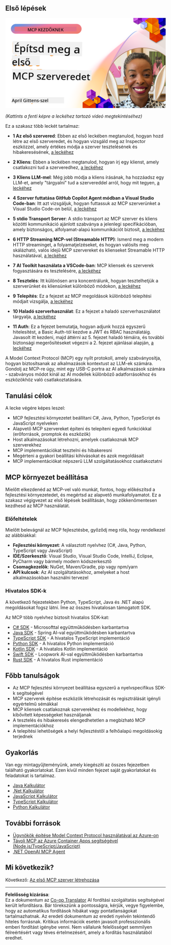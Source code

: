 <!--
CO_OP_TRANSLATOR_METADATA:
{
  "original_hash": "f400d87053221363769113c24f117248",
  "translation_date": "2025-10-06T23:50:18+00:00",
  "source_file": "03-GettingStarted/README.md",
  "language_code": "hu"
}
-->
## Első lépések  

[![Építsd meg az első MCP szerveredet](../../../translated_images/04.0ea920069efd979a0b2dad51e72c1df7ead9c57b3305796068a6cee1f0dd6674.hu.png)](https://youtu.be/sNDZO9N4m9Y)

_(Kattints a fenti képre a leckéhez tartozó videó megtekintéséhez)_

Ez a szakasz több leckét tartalmaz:

- **1 Az első szervered**: Ebben az első leckében megtanulod, hogyan hozd létre az első szerveredet, és hogyan vizsgáld meg az Inspector eszközzel, amely értékes módja a szerver tesztelésének és hibakeresésének, [a leckéhez](01-first-server/README.md)

- **2 Kliens**: Ebben a leckében megtanulod, hogyan írj egy klienst, amely csatlakozni tud a szerveredhez, [a leckéhez](02-client/README.md)

- **3 Kliens LLM-mel**: Még jobb módja a kliens írásának, ha hozzáadsz egy LLM-et, amely "tárgyalni" tud a szervereddel arról, hogy mit tegyen, [a leckéhez](03-llm-client/README.md)

- **4 Szerver futtatása GitHub Copilot Agent módban a Visual Studio Code-ban**: Itt azt vizsgáljuk, hogyan futtassuk az MCP szerverünket a Visual Studio Code-on belül, [a leckéhez](04-vscode/README.md)

- **5 stdio Transport Server**: A stdio transport az MCP szerver és kliens közötti kommunikáció ajánlott szabványa a jelenlegi specifikációban, amely biztonságos, alfolyamat-alapú kommunikációt biztosít, [a leckéhez](05-stdio-server/README.md)

- **6 HTTP Streaming MCP-vel (Streamable HTTP)**: Ismerd meg a modern HTTP streaminget, a folyamatjelzéseket, és hogyan valósíts meg skálázható, valós idejű MCP szervereket és klienseket Streamable HTTP használatával, [a leckéhez](06-http-streaming/README.md)

- **7 AI Toolkit használata a VSCode-ban**: MCP kliensek és szerverek fogyasztására és tesztelésére, [a leckéhez](07-aitk/README.md)

- **8 Tesztelés**: Itt különösen arra koncentrálunk, hogyan tesztelhetjük a szerverünket és kliensünket különböző módokon, [a leckéhez](08-testing/README.md)

- **9 Telepítés**: Ez a fejezet az MCP megoldások különböző telepítési módjait vizsgálja, [a leckéhez](09-deployment/README.md)

- **10 Haladó szerverhasználat**: Ez a fejezet a haladó szerverhasználatot tárgyalja, [a leckéhez](./10-advanced/README.md)

- **11 Auth**: Ez a fejezet bemutatja, hogyan adjunk hozzá egyszerű hitelesítést, a Basic Auth-tól kezdve a JWT és RBAC használatáig. Javasolt itt kezdeni, majd áttérni az 5. fejezet haladó témáira, és további biztonsági megerősítéseket végezni a 2. fejezet ajánlásai alapján, [a leckéhez](./11-simple-auth/README.md)

A Model Context Protocol (MCP) egy nyílt protokoll, amely szabványosítja, hogyan biztosítsanak az alkalmazások kontextust az LLM-ek számára. Gondolj az MCP-re úgy, mint egy USB-C portra az AI alkalmazások számára - szabványos módot kínál az AI modellek különböző adatforrásokhoz és eszközökhöz való csatlakoztatására.

## Tanulási célok

A lecke végére képes leszel:

- MCP fejlesztési környezetet beállítani C#, Java, Python, TypeScript és JavaScript nyelveken
- Alapvető MCP szervereket építeni és telepíteni egyedi funkciókkal (erőforrások, promptok és eszközök)
- Host alkalmazásokat létrehozni, amelyek csatlakoznak MCP szerverekhez
- MCP implementációkat tesztelni és hibakeresni
- Megérteni a gyakori beállítási kihívásokat és azok megoldásait
- MCP implementációkat népszerű LLM szolgáltatásokhoz csatlakoztatni

## MCP környezet beállítása

Mielőtt elkezdenéd az MCP-vel való munkát, fontos, hogy előkészítsd a fejlesztési környezetedet, és megértsd az alapvető munkafolyamatot. Ez a szakasz végigvezet az első lépések beállításán, hogy zökkenőmentesen kezdhesd az MCP használatát.

### Előfeltételek

Mielőtt belevágnál az MCP fejlesztésbe, győződj meg róla, hogy rendelkezel az alábbiakkal:

- **Fejlesztési környezet**: A választott nyelvhez (C#, Java, Python, TypeScript vagy JavaScript)
- **IDE/Szerkesztő**: Visual Studio, Visual Studio Code, IntelliJ, Eclipse, PyCharm vagy bármely modern kódszerkesztő
- **Csomagkezelők**: NuGet, Maven/Gradle, pip vagy npm/yarn
- **API kulcsok**: Az AI szolgáltatásokhoz, amelyeket a host alkalmazásokban használni tervezel

### Hivatalos SDK-k

A következő fejezetekben Python, TypeScript, Java és .NET alapú megoldásokat fogsz látni. Íme az összes hivatalosan támogatott SDK.

Az MCP több nyelvhez biztosít hivatalos SDK-kat:
- [C# SDK](https://github.com/modelcontextprotocol/csharp-sdk) - Microsofttal együttműködésben karbantartva
- [Java SDK](https://github.com/modelcontextprotocol/java-sdk) - Spring AI-val együttműködésben karbantartva
- [TypeScript SDK](https://github.com/modelcontextprotocol/typescript-sdk) - A hivatalos TypeScript implementáció
- [Python SDK](https://github.com/modelcontextprotocol/python-sdk) - A hivatalos Python implementáció
- [Kotlin SDK](https://github.com/modelcontextprotocol/kotlin-sdk) - A hivatalos Kotlin implementáció
- [Swift SDK](https://github.com/modelcontextprotocol/swift-sdk) - Loopwork AI-val együttműködésben karbantartva
- [Rust SDK](https://github.com/modelcontextprotocol/rust-sdk) - A hivatalos Rust implementáció

## Főbb tanulságok

- Az MCP fejlesztési környezet beállítása egyszerű a nyelvspecifikus SDK-k segítségével
- MCP szerverek építése eszközök létrehozását és regisztrálását igényli egyértelmű sémákkal
- MCP kliensek csatlakoznak szerverekhez és modellekhez, hogy kibővített képességeket használjanak
- A tesztelés és hibakeresés elengedhetetlen a megbízható MCP implementációkhoz
- A telepítési lehetőségek a helyi fejlesztéstől a felhőalapú megoldásokig terjednek

## Gyakorlás

Van egy mintagyűjteményünk, amely kiegészíti az összes fejezetben található gyakorlatokat. Ezen kívül minden fejezet saját gyakorlatokat és feladatokat is tartalmaz.

- [Java Kalkulátor](./samples/java/calculator/README.md)
- [.Net Kalkulátor](../../../03-GettingStarted/samples/csharp)
- [JavaScript Kalkulátor](./samples/javascript/README.md)
- [TypeScript Kalkulátor](./samples/typescript/README.md)
- [Python Kalkulátor](../../../03-GettingStarted/samples/python)

## További források

- [Ügynökök építése Model Context Protocol használatával az Azure-on](https://learn.microsoft.com/azure/developer/ai/intro-agents-mcp)
- [Távoli MCP az Azure Container Apps segítségével (Node.js/TypeScript/JavaScript)](https://learn.microsoft.com/samples/azure-samples/mcp-container-ts/mcp-container-ts/)
- [.NET OpenAI MCP Agent](https://learn.microsoft.com/samples/azure-samples/openai-mcp-agent-dotnet/openai-mcp-agent-dotnet/)

## Mi következik?

Következő: [Az első MCP szerver létrehozása](01-first-server/README.md)

---

**Felelősség kizárása**:  
Ez a dokumentum az [Co-op Translator](https://github.com/Azure/co-op-translator) AI fordítási szolgáltatás segítségével került lefordításra. Bár törekszünk a pontosságra, kérjük, vegye figyelembe, hogy az automatikus fordítások hibákat vagy pontatlanságokat tartalmazhatnak. Az eredeti dokumentum az eredeti nyelvén tekintendő hiteles forrásnak. Kritikus információk esetén javasolt professzionális emberi fordítást igénybe venni. Nem vállalunk felelősséget semmilyen félreértésért vagy téves értelmezésért, amely a fordítás használatából eredhet.